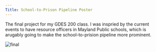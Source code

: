 ```yaml
---
Title: School-to-Prison Pipeline Poster  
---
```

<p> The final project for my GDES 200 class. I was inspried by the current events to have resource officers in Mayland Public schools, which is arugably going to make the school-to-prision pipeline more prominent. 
<p><img src="{{site.url}}img/final.jpg" alt="final"></p>
